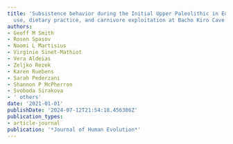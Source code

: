 ```yaml
---
title: 'Subsistence behavior during the Initial Upper Paleolithic in Europe: Site
  use, dietary practice, and carnivore exploitation at Bacho Kiro Cave (Bulgaria)'
authors:
- Geoff M Smith
- Rosen Spasov
- Naomi L Martisius
- Virginie Sinet-Mathiot
- Vera Aldeias
- Zeljko Rezek
- Karen Ruebens
- Sarah Pederzani
- Shannon P McPherron
- Svoboda Sirakova
- ' others'
date: '2021-01-01'
publishDate: '2024-07-12T21:54:18.456386Z'
publication_types:
- article-journal
publication: '*Journal of Human Evolution*'
---
```

